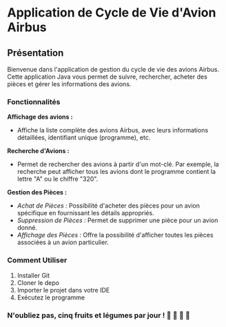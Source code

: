 # Application de Cycle de Vie d'Avion Airbus
## Présentation
Bienvenue dans l'application de gestion du cycle de vie des avions Airbus. 
Cette application Java vous permet de suivre, rechercher, acheter des pièces et gérer les informations des avions.

### Fonctionnalités

__Affichage des avions :__ 
  * Affiche la liste complète des avions Airbus, avec leurs informations détaillées, identifiant unique (programme), etc.

__Recherche d'Avions :__  
   * Permet de rechercher des avions à partir d'un mot-clé. Par exemple, la recherche peut afficher tous les avions dont le programme contient la lettre "A" ou le chiffre "320".
     
__Gestion des Pièces :__ 
  * _Achat de Pièces :_ Possibilité d'acheter des pièces pour un avion spécifique en fournissant les détails appropriés.
  * _Suppression de Pièces :_ Permet de supprimer une pièce pour un avion donné.
  * _Affichage des Pièces :_ Offre la possibilité d'afficher toutes les pièces associées à un avion particulier.

### Comment Utiliser
1. Installer Git
2. Cloner le depo
3. Importer le projet dans votre IDE
4. Exécutez le programme
   
### N'oubliez pas, cinq fruits et légumes par jour ! :green_apple: :eggplant: :watermelon: :lemon:
